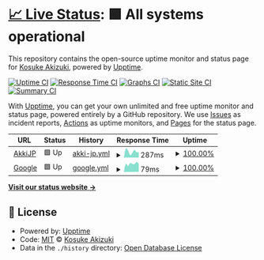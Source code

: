 # [📈 Live Status](https://akkijp.github.io/upptime): <!--live status--> **🟩 All systems operational**

This repository contains the open-source uptime monitor and status page for [Kosuke Akizuki](https://rorono.net/), powered by [Upptime](https://github.com/upptime/upptime).

[![Uptime CI](https://github.com/akkijp/upptime/workflows/Uptime%20CI/badge.svg)](https://github.com/akkijp/upptime/actions?query=workflow%3A%22Uptime+CI%22)
[![Response Time CI](https://github.com/akkijp/upptime/workflows/Response%20Time%20CI/badge.svg)](https://github.com/akkijp/upptime/actions?query=workflow%3A%22Response+Time+CI%22)
[![Graphs CI](https://github.com/akkijp/upptime/workflows/Graphs%20CI/badge.svg)](https://github.com/akkijp/upptime/actions?query=workflow%3A%22Graphs+CI%22)
[![Static Site CI](https://github.com/akkijp/upptime/workflows/Static%20Site%20CI/badge.svg)](https://github.com/akkijp/upptime/actions?query=workflow%3A%22Static+Site+CI%22)
[![Summary CI](https://github.com/akkijp/upptime/workflows/Summary%20CI/badge.svg)](https://github.com/akkijp/upptime/actions?query=workflow%3A%22Summary+CI%22)

With [Upptime](https://upptime.js.org), you can get your own unlimited and free uptime monitor and status page, powered entirely by a GitHub repository. We use [Issues](https://github.com/akkijp/upptime/issues) as incident reports, [Actions](https://github.com/akkijp/upptime/actions) as uptime monitors, and [Pages](https://akkijp.github.io/upptime) for the status page.

<!--start: status pages-->
<!-- This summary is generated by Upptime (https://github.com/upptime/upptime) -->
<!-- Do not edit this manually, your changes will be overwritten -->
<!-- prettier-ignore -->
| URL | Status | History | Response Time | Uptime |
| --- | ------ | ------- | ------------- | ------ |
| <img alt="" src="https://icons.duckduckgo.com/ip3/akki.jp.ico" height="13"> [AkkiJP](https://akki.jp) | 🟩 Up | [akki-jp.yml](https://github.com/akkijp/upptime/commits/HEAD/history/akki-jp.yml) | <details><summary><img alt="Response time graph" src="./graphs/akki-jp/response-time-week.png" height="20"> 287ms</summary><br><a href="https://status.akki.jp/history/akki-jp"><img alt="Response time 329" src="https://img.shields.io/endpoint?url=https%3A%2F%2Fraw.githubusercontent.com%2Fakkijp%2Fupptime%2FHEAD%2Fapi%2Fakki-jp%2Fresponse-time.json"></a><br><a href="https://status.akki.jp/history/akki-jp"><img alt="24-hour response time 401" src="https://img.shields.io/endpoint?url=https%3A%2F%2Fraw.githubusercontent.com%2Fakkijp%2Fupptime%2FHEAD%2Fapi%2Fakki-jp%2Fresponse-time-day.json"></a><br><a href="https://status.akki.jp/history/akki-jp"><img alt="7-day response time 287" src="https://img.shields.io/endpoint?url=https%3A%2F%2Fraw.githubusercontent.com%2Fakkijp%2Fupptime%2FHEAD%2Fapi%2Fakki-jp%2Fresponse-time-week.json"></a><br><a href="https://status.akki.jp/history/akki-jp"><img alt="30-day response time 297" src="https://img.shields.io/endpoint?url=https%3A%2F%2Fraw.githubusercontent.com%2Fakkijp%2Fupptime%2FHEAD%2Fapi%2Fakki-jp%2Fresponse-time-month.json"></a><br><a href="https://status.akki.jp/history/akki-jp"><img alt="1-year response time 329" src="https://img.shields.io/endpoint?url=https%3A%2F%2Fraw.githubusercontent.com%2Fakkijp%2Fupptime%2FHEAD%2Fapi%2Fakki-jp%2Fresponse-time-year.json"></a></details> | <details><summary><a href="https://status.akki.jp/history/akki-jp">100.00%</a></summary><a href="https://status.akki.jp/history/akki-jp"><img alt="All-time uptime 100.00%" src="https://img.shields.io/endpoint?url=https%3A%2F%2Fraw.githubusercontent.com%2Fakkijp%2Fupptime%2FHEAD%2Fapi%2Fakki-jp%2Fuptime.json"></a><br><a href="https://status.akki.jp/history/akki-jp"><img alt="24-hour uptime 100.00%" src="https://img.shields.io/endpoint?url=https%3A%2F%2Fraw.githubusercontent.com%2Fakkijp%2Fupptime%2FHEAD%2Fapi%2Fakki-jp%2Fuptime-day.json"></a><br><a href="https://status.akki.jp/history/akki-jp"><img alt="7-day uptime 100.00%" src="https://img.shields.io/endpoint?url=https%3A%2F%2Fraw.githubusercontent.com%2Fakkijp%2Fupptime%2FHEAD%2Fapi%2Fakki-jp%2Fuptime-week.json"></a><br><a href="https://status.akki.jp/history/akki-jp"><img alt="30-day uptime 100.00%" src="https://img.shields.io/endpoint?url=https%3A%2F%2Fraw.githubusercontent.com%2Fakkijp%2Fupptime%2FHEAD%2Fapi%2Fakki-jp%2Fuptime-month.json"></a><br><a href="https://status.akki.jp/history/akki-jp"><img alt="1-year uptime 100.00%" src="https://img.shields.io/endpoint?url=https%3A%2F%2Fraw.githubusercontent.com%2Fakkijp%2Fupptime%2FHEAD%2Fapi%2Fakki-jp%2Fuptime-year.json"></a></details>
| <img alt="" src="https://icons.duckduckgo.com/ip3/www.google.com.ico" height="13"> [Google](https://www.google.com) | 🟩 Up | [google.yml](https://github.com/akkijp/upptime/commits/HEAD/history/google.yml) | <details><summary><img alt="Response time graph" src="./graphs/google/response-time-week.png" height="20"> 79ms</summary><br><a href="https://status.akki.jp/history/google"><img alt="Response time 95" src="https://img.shields.io/endpoint?url=https%3A%2F%2Fraw.githubusercontent.com%2Fakkijp%2Fupptime%2FHEAD%2Fapi%2Fgoogle%2Fresponse-time.json"></a><br><a href="https://status.akki.jp/history/google"><img alt="24-hour response time 69" src="https://img.shields.io/endpoint?url=https%3A%2F%2Fraw.githubusercontent.com%2Fakkijp%2Fupptime%2FHEAD%2Fapi%2Fgoogle%2Fresponse-time-day.json"></a><br><a href="https://status.akki.jp/history/google"><img alt="7-day response time 79" src="https://img.shields.io/endpoint?url=https%3A%2F%2Fraw.githubusercontent.com%2Fakkijp%2Fupptime%2FHEAD%2Fapi%2Fgoogle%2Fresponse-time-week.json"></a><br><a href="https://status.akki.jp/history/google"><img alt="30-day response time 99" src="https://img.shields.io/endpoint?url=https%3A%2F%2Fraw.githubusercontent.com%2Fakkijp%2Fupptime%2FHEAD%2Fapi%2Fgoogle%2Fresponse-time-month.json"></a><br><a href="https://status.akki.jp/history/google"><img alt="1-year response time 95" src="https://img.shields.io/endpoint?url=https%3A%2F%2Fraw.githubusercontent.com%2Fakkijp%2Fupptime%2FHEAD%2Fapi%2Fgoogle%2Fresponse-time-year.json"></a></details> | <details><summary><a href="https://status.akki.jp/history/google">100.00%</a></summary><a href="https://status.akki.jp/history/google"><img alt="All-time uptime 100.00%" src="https://img.shields.io/endpoint?url=https%3A%2F%2Fraw.githubusercontent.com%2Fakkijp%2Fupptime%2FHEAD%2Fapi%2Fgoogle%2Fuptime.json"></a><br><a href="https://status.akki.jp/history/google"><img alt="24-hour uptime 100.00%" src="https://img.shields.io/endpoint?url=https%3A%2F%2Fraw.githubusercontent.com%2Fakkijp%2Fupptime%2FHEAD%2Fapi%2Fgoogle%2Fuptime-day.json"></a><br><a href="https://status.akki.jp/history/google"><img alt="7-day uptime 100.00%" src="https://img.shields.io/endpoint?url=https%3A%2F%2Fraw.githubusercontent.com%2Fakkijp%2Fupptime%2FHEAD%2Fapi%2Fgoogle%2Fuptime-week.json"></a><br><a href="https://status.akki.jp/history/google"><img alt="30-day uptime 100.00%" src="https://img.shields.io/endpoint?url=https%3A%2F%2Fraw.githubusercontent.com%2Fakkijp%2Fupptime%2FHEAD%2Fapi%2Fgoogle%2Fuptime-month.json"></a><br><a href="https://status.akki.jp/history/google"><img alt="1-year uptime 100.00%" src="https://img.shields.io/endpoint?url=https%3A%2F%2Fraw.githubusercontent.com%2Fakkijp%2Fupptime%2FHEAD%2Fapi%2Fgoogle%2Fuptime-year.json"></a></details>

<!--end: status pages-->

[**Visit our status website →**](https://akkijp.github.io/upptime)

## 📄 License

- Powered by: [Upptime](https://github.com/upptime/upptime)
- Code: [MIT](./LICENSE) © [Kosuke Akizuki](https://rorono.net/)
- Data in the `./history` directory: [Open Database License](https://opendatacommons.org/licenses/odbl/1-0/)
